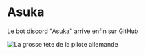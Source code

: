 # Asuka
Le bot discord "Asuka" arrive enfin sur GitHub

![La grosse tete de la pilote allemande](https://i.imgur.com/sShFEjL.png)